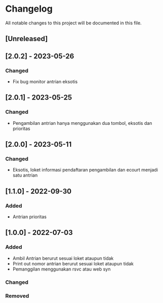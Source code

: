 # Changelog
All notable changes to this project will be documented in this file.

## [Unreleased]

## [2.0.2] - 2023-05-26
### Changed
- Fix bug monitor antrian eksotis

## [2.0.1] - 2023-05-25
### Changed
- Pengambilan antrian hanya menggunakan dua tombol, eksotis dan prioritas

## [2.0.0] - 2023-05-11
### Changed
- Eksotis, loket informasi pendaftaran pengambilan dan ecourt menjadi satu antrian

## [1.1.0] - 2022-09-30
### Added
- Antrian prioritas

## [1.0.0] - 2022-07-03
### Added
- Ambil Antrian berurut sesuai loket ataupun tidak
- Print out nomor antrian berurut sesuai loket ataupun tidak
- Pemanggilan menggunakan rsvc atau web syn

### Changed

### Removed